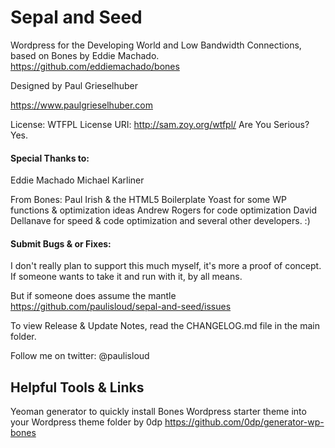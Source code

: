 # Sepal and Seed
Wordpress for the Developing World and Low Bandwidth Connections, based on Bones by Eddie Machado. https://github.com/eddiemachado/bones


Designed by Paul Grieselhuber

https://www.paulgrieselhuber.com

License: WTFPL
License URI: http://sam.zoy.org/wtfpl/
Are You Serious? Yes.

#### Special Thanks to:
Eddie Machado
Michael Karliner

From Bones:
Paul Irish & the HTML5 Boilerplate
Yoast for some WP functions & optimization ideas
Andrew Rogers for code optimization
David Dellanave for speed & code optimization
and several other developers. :)

#### Submit Bugs & or Fixes:
I don't really plan to support this much myself, it's more a proof of concept. If someone wants to take it and run with it, by all means.

But if someone does assume the mantle
https://github.com/paulisloud/sepal-and-seed/issues

To view Release & Update Notes, read the CHANGELOG.md file in the main folder.

Follow me on twitter: @paulisloud

## Helpful Tools & Links

Yeoman generator to quickly install Bones Wordpress starter theme into your Wordpress theme folder
by 0dp
https://github.com/0dp/generator-wp-bones
